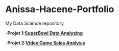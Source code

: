 # Anissa-Hacene-Portfolio
My Data Science repository

-**Projet 1:[SuperBowl Data Analyzing](https://github.com/spooxx/Anissa-Hacene-Portfolio/blob/main/Analyzing%20TV%20Data.ipynb)**


-**Projet 2:[Video Game Sales Analysis](https://github.com/spooxx/Anissa-Hacene-Portfolio/blob/main/Video%20Games%20Analysis-%20Anissa%20HACENE.ipynb)**
